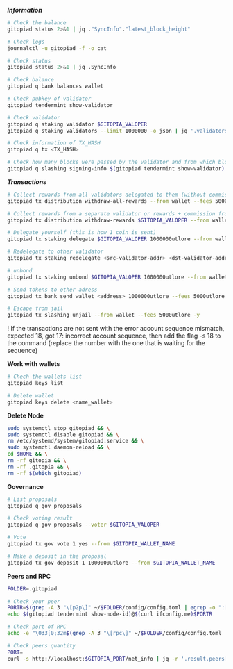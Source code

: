 ***Information***
```bash
# Check the balance
gitopiad status 2>&1 | jq ."SyncInfo"."latest_block_height"
```
```bash
# Check logs
journalctl -u gitopiad -f -o cat
```
```bash
# Check status
gitopiad status 2>&1 | jq .SyncInfo
```
```bash
# Check balance
gitopiad q bank balances wallet
```
```bash
# Check pubkey of validator
gitopiad tendermint show-validator
```
```bash
# Check validator
gitopiad q staking validator $GITOPIA_VALOPER
gitopiad q staking validators --limit 1000000 -o json | jq '.validators[] | select(.description.moniker="$GITOPIA_VALOPER")' | jq
```
```bash
# Check information of TX_HASH
gitopiad q tx <TX_HASH>
```
```bash
# Check how many blocks were passed by the validator and from which block the asset
gitopiad q slashing signing-info $(gitopiad tendermint show-validator)
```

***Transactions***

```bash
# Collect rewards from all validators delegated to them (without commission)
gitopiad tx distribution withdraw-all-rewards --from wallet --fees 5000utlore -y
```
```bash
# Collect rewards from a separate validator or rewards + commission from your own validator
gitopiad tx distribution withdraw-rewards $GITOPIA_VALOPER --from wallet --fees 5000utlore --commission -y
```
```bash
# Delegate yourself (this is how 1 coin is sent)
gitopiad tx staking delegate $GITOPIA_VALOPER 1000000utlore --from wallet --fees 5000utlore -y
```
```bash
# Redelegate to other validator
gitopiad tx staking redelegate <src-validator-addr> <dst-validator-addr> 1000000utlore --from wallet --fees 5000utlore --gas=300000 -y
```
```bash
# unbond 
gitopiad tx staking unbond $GITOPIA_VALOPER 1000000utlore --from wallet --fees 5000utlore -y
```
```bash
# Send tokens to other adress
gitopiad tx bank send wallet <address> 1000000utlore --fees 5000utlore -y
```
```bash
# Escape from jail
gitopiad tx slashing unjail --from wallet --fees 5000utlore -y
```

! If the transactions are not sent with the error account sequence mismatch, expected 18, got 17: incorrect account sequence, then add the flag -s 18 to the command (replace the number with the one that is waiting for the sequence)

**Work with wallets**

```bash
# Chech the wallets list
gitopiad keys list
```
```bash
# Delete wallet
gitopiad keys delete <name_wallet>
```

**Delete Node**

```bash
sudo systemctl stop gitopiad && \
sudo systemctl disable gitopiad && \
rm /etc/systemd/system/gitopiad.service && \
sudo systemctl daemon-reload && \
cd $HOME && \
rm -rf gitopia && \
rm -rf .gitopia && \
rm -rf $(which gitopiad)
```

**Governance**

```bash
# List proposals
gitopiad q gov proposals
```
```bash
# Check voting result
gitopiad q gov proposals --voter $GITOPIA_VALOPER
```
```bash
# Vote 
gitopiad tx gov vote 1 yes --from $GITOPIA_WALLET_NAME
```
```bash
# Make a deposit in the proposal
gitopiad tx gov deposit 1 1000000utlore --from $GITOPIA_WALLET_NAME
```

**Peers and RPC**

```bash
FOLDER=.gitopiad
```
```bash
# Check your peer
PORTR=$(grep -A 3 "\[p2p\]" ~/$FOLDER/config/config.toml | egrep -o ":[0-9]+") && \
echo $(gitopiad tendermint show-node-id)@$(curl ifconfig.me)$PORTR
```
```bash
# Check port of RPC
echo -e "\033[0;32m$(grep -A 3 "\[rpc\]" ~/$FOLDER/config/config.toml | egrep -o ":[0-9]+")\033[0m"
```
```bash
# Check peers quantity
PORT=
curl -s http://localhost:$GITOPIA_PORT/net_info | jq -r '.result.peers[] | "\(.node_info.id)@\(.remote_ip):\(.node_info.listen_addr | split(":")[2])"' | wc -l
```
